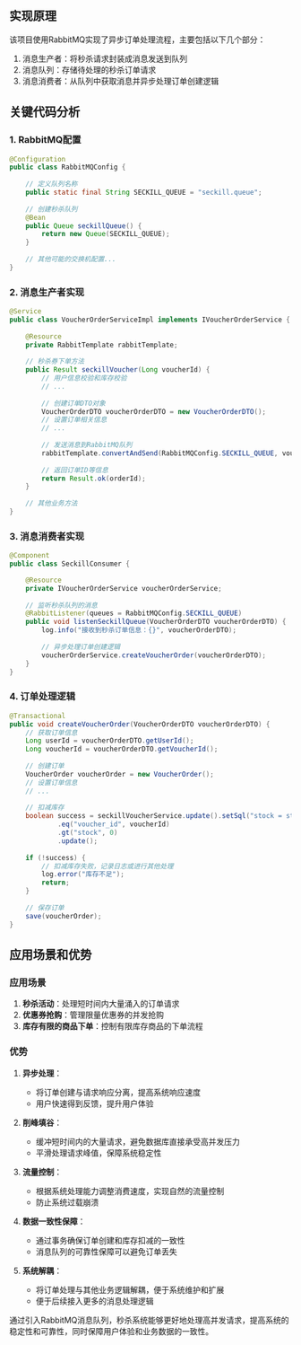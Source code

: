 
## 实现原理

该项目使用RabbitMQ实现了异步订单处理流程，主要包括以下几个部分：
1. 消息生产者：将秒杀请求封装成消息发送到队列
2. 消息队列：存储待处理的秒杀订单请求
3. 消息消费者：从队列中获取消息并异步处理订单创建逻辑

## 关键代码分析

### 1. RabbitMQ配置

```java
@Configuration
public class RabbitMQConfig {
    
    // 定义队列名称
    public static final String SECKILL_QUEUE = "seckill.queue";
    
    // 创建秒杀队列
    @Bean
    public Queue seckillQueue() {
        return new Queue(SECKILL_QUEUE);
    }
    
    // 其他可能的交换机配置...
}
```

### 2. 消息生产者实现

```java
@Service
public class VoucherOrderServiceImpl implements IVoucherOrderService {
    
    @Resource
    private RabbitTemplate rabbitTemplate;
    
    // 秒杀券下单方法
    public Result seckillVoucher(Long voucherId) {
        // 用户信息校验和库存校验
        // ...
        
        // 创建订单DTO对象
        VoucherOrderDTO voucherOrderDTO = new VoucherOrderDTO();
        // 设置订单相关信息
        // ...
        
        // 发送消息到RabbitMQ队列
        rabbitTemplate.convertAndSend(RabbitMQConfig.SECKILL_QUEUE, voucherOrderDTO);
        
        // 返回订单ID等信息
        return Result.ok(orderId);
    }
    
    // 其他业务方法
}
```

### 3. 消息消费者实现

```java
@Component
public class SeckillConsumer {

    @Resource
    private IVoucherOrderService voucherOrderService;
    
    // 监听秒杀队列的消息
    @RabbitListener(queues = RabbitMQConfig.SECKILL_QUEUE)
    public void listenSeckillQueue(VoucherOrderDTO voucherOrderDTO) {
        log.info("接收到秒杀订单信息：{}", voucherOrderDTO);
        
        // 异步处理订单创建逻辑
        voucherOrderService.createVoucherOrder(voucherOrderDTO);
    }
}
```

### 4. 订单处理逻辑

```java
@Transactional
public void createVoucherOrder(VoucherOrderDTO voucherOrderDTO) {
    // 获取订单信息
    Long userId = voucherOrderDTO.getUserId();
    Long voucherId = voucherOrderDTO.getVoucherId();
    
    // 创建订单
    VoucherOrder voucherOrder = new VoucherOrder();
    // 设置订单信息
    // ...
    
    // 扣减库存
    boolean success = seckillVoucherService.update().setSql("stock = stock - 1")
            .eq("voucher_id", voucherId)
            .gt("stock", 0)
            .update();
            
    if (!success) {
        // 扣减库存失败，记录日志或进行其他处理
        log.error("库存不足");
        return;
    }
    
    // 保存订单
    save(voucherOrder);
}
```

## 应用场景和优势

### 应用场景

1. **秒杀活动**：处理短时间内大量涌入的订单请求
2. **优惠券抢购**：管理限量优惠券的并发抢购
3. **库存有限的商品下单**：控制有限库存商品的下单流程

### 优势

1. **异步处理**：
   - 将订单创建与请求响应分离，提高系统响应速度
   - 用户快速得到反馈，提升用户体验

2. **削峰填谷**：
   - 缓冲短时间内的大量请求，避免数据库直接承受高并发压力
   - 平滑处理请求峰值，保障系统稳定性

3. **流量控制**：
   - 根据系统处理能力调整消费速度，实现自然的流量控制
   - 防止系统过载崩溃

4. **数据一致性保障**：
   - 通过事务确保订单创建和库存扣减的一致性
   - 消息队列的可靠性保障可以避免订单丢失

5. **系统解耦**：
   - 将订单处理与其他业务逻辑解耦，便于系统维护和扩展
   - 便于后续接入更多的消息处理逻辑

通过引入RabbitMQ消息队列，秒杀系统能够更好地处理高并发请求，提高系统的稳定性和可靠性，同时保障用户体验和业务数据的一致性。